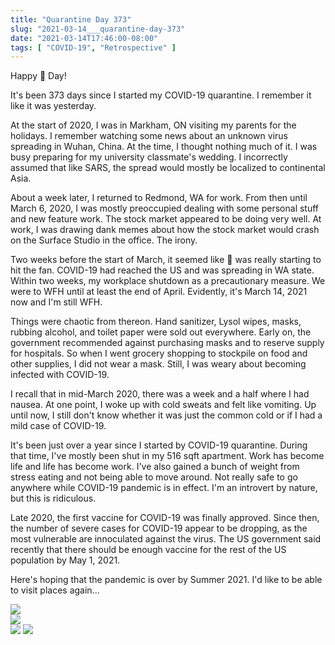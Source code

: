 ```yaml
---
title: "Quarantine Day 373"
slug: "2021-03-14___quarantine-day-373"
date: "2021-03-14T17:46:00-08:00"
tags: [ "COVID-19", "Retrospective" ]
---
```


Happy 🥧 Day!

It's been 373 days since I started my COVID-19 quarantine. I remember it like
it was yesterday.

At the start of 2020, I was in Markham, ON visiting my parents for the holidays.
I remember watching some news about an unknown virus spreading in Wuhan, China.
At the time, I thought nothing much of it. I was busy preparing for my university
classmate's wedding. I incorrectly assumed that like SARS, the spread would
mostly be localized to continental Asia.

About a week later, I returned to Redmond, WA for work. From then until March 6,
2020, I was mostly preoccupied dealing with some personal stuff and new feature
work. The stock market appeared to be doing very well. At work, I was drawing
dank memes about how the stock market would crash on the Surface Studio in the
office. The irony.

Two weeks before the start of March, it seemed like 💩 was really starting to
hit the fan. COVID-19 had reached the US and was spreading in WA state. Within
two weeks, my workplace shutdown as a precautionary measure. We were to WFH until
at least the end of April. Evidently, it's March 14, 2021 now and I'm still WFH.

Things were chaotic from thereon. Hand sanitizer, Lysol wipes, masks, rubbing
alcohol, and toilet paper were sold out everywhere. Early on, the government
recommended against purchasing masks and to reserve supply for hospitals. So
when I went grocery shopping to stockpile on food and other supplies, I did not
wear a mask. Still, I was weary about becoming infected with COVID-19.

I recall that in mid-March 2020, there was a week and a half where I had nausea.
At one point, I woke up with cold sweats and felt like vomiting. Up until now, I
still don't know whether it was just the common cold or if I had a mild case of
COVID-19.

It's been just over a year since I started by COVID-19 quarantine. During that
time, I've mostly been shut in my 516 sqft apartment. Work has become life and
life has become work. I've also gained a bunch of weight from stress eating and
not being able to move around. Not really safe to go anywhere while COVID-19
pandemic is in effect. I'm an introvert by nature, but this is ridiculous.

Late 2020, the first vaccine for COVID-19 was finally approved. Since then, the
number of severe cases for COVID-19 appear to be dropping, as the most vulnerable
are innoculated against the virus. The US government said recently that there
should be enough vaccine for the rest of the US population by May 1, 2021.

Here's hoping that the pandemic is over by Summer 2021. I'd like to be able to
visit places again...

<div class="tile is-ancestor mt-5">
  <div class="tile is-vertical">
    <div class="tile">
      <div class="tile is-parent">
        <img src="/blog/2021-03-14___quarantine-day-373/img/purell_hand_sanitizer.jpeg">
      </div>
      <div class="tile is-parent">
        <img src="/blog/2021-03-14___quarantine-day-373/img/lysol_wipes.jpeg">
      </div>
      <div class="tile is-parent is-vertical">
        <img src="/blog/2021-03-14___quarantine-day-373/img/n95_mask.jpeg">
        <img src="/blog/2021-03-14___quarantine-day-373/img/toilet_paper.jpeg">
      </div>
    </div>
  </div>
</div>